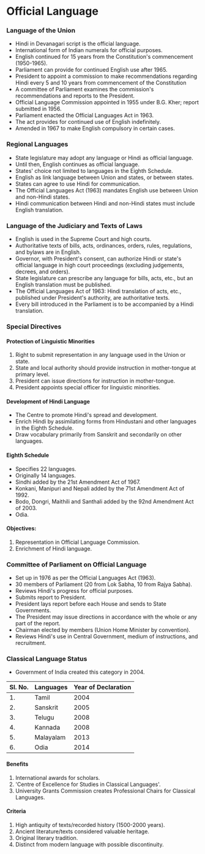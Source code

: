 # Official Language

### Language of the Union

*   Hindi in Devanagari script is the official language.
*   International form of Indian numerals for official purposes.
*   English continued for 15 years from the Constitution's commencement (1950-1965).
*   Parliament can provide for continued English use after 1965.
*   President to appoint a commission to make recommendations regarding Hindi every 5 and 10 years from commencement of the Constitution
*   A committee of Parliament examines the commission's recommendations and reports to the President.
*   Official Language Commission appointed in 1955 under B.G. Kher; report submitted in 1956.
*   Parliament enacted the Official Languages Act in 1963.
*   The act provides for continued use of English indefinitely.
*   Amended in 1967 to make English compulsory in certain cases.

### Regional Languages

*   State legislature may adopt any language or Hindi as official language.
*   Until then, English continues as official language.
*   States' choice not limited to languages in the Eighth Schedule.
*   English as link language between Union and states, or between states.
*   States can agree to use Hindi for communication.
*   The Official Languages Act (1963) mandates English use between Union and non-Hindi states.
*   Hindi communication between Hindi and non-Hindi states must include English translation.

### Language of the Judiciary and Texts of Laws

*   English is used in the Supreme Court and high courts.
*   Authoritative texts of bills, acts, ordinances, orders, rules, regulations, and bylaws are in English.
*   Governor, with President's consent, can authorize Hindi or state's official language in high court proceedings (excluding judgements, decrees, and orders).
*   State legislature can prescribe any language for bills, acts, etc., but an English translation must be published.
*   The Official Languages Act of 1963: Hindi translation of acts, etc., published under President's authority, are authoritative texts.
*   Every bill introduced in the Parliament is to be accompanied by a Hindi translation.

### Special Directives

#### Protection of Linguistic Minorities

1.  Right to submit representation in any language used in the Union or state.
2.  State and local authority should provide instruction in mother-tongue at primary level.
3.  President can issue directions for instruction in mother-tongue.
4.  President appoints special officer for linguistic minorities.

#### Development of Hindi Language

*   The Centre to promote Hindi's spread and development.
*   Enrich Hindi by assimilating forms from Hindustani and other languages in the Eighth Schedule.
*   Draw vocabulary primarily from Sanskrit and secondarily on other languages.

#### Eighth Schedule

*   Specifies 22 languages.
*   Originally 14 languages.
*   Sindhi added by the 21st Amendment Act of 1967.
*   Konkani, Manipuri and Nepali added by the 71st Amendment Act of 1992.
*   Bodo, Dongri, Maithili and Santhali added by the 92nd Amendment Act of 2003.
*   Odia.

#### Objectives:

1.  Representation in Official Language Commission.
2.  Enrichment of Hindi language.

### Committee of Parliament on Official Language

*   Set up in 1976 as per the Official Languages Act (1963).
*   30 members of Parliament (20 from Lok Sabha, 10 from Rajya Sabha).
*   Reviews Hindi's progress for official purposes.
*   Submits report to President.
*   President lays report before each House and sends to State Governments.
*   The President may issue directions in accordance with the whole or any part of the report.
*   Chairman elected by members (Union Home Minister by convention).
*   Reviews Hindi's use in Central Government, medium of instructions, and recruitment.

### Classical Language Status

*   Government of India created this category in 2004.

| Sl. No. | Languages  | Year of Declaration |
| ------- | ---------- | ------------------- |
| 1.      | Tamil      | 2004                |
| 2.      | Sanskrit   | 2005                |
| 3.      | Telugu     | 2008                |
| 4.      | Kannada    | 2008                |
| 5.      | Malayalam  | 2013                |
| 6.      | Odia       | 2014                |

#### Benefits

1.  International awards for scholars.
2.  'Centre of Excellence for Studies in Classical Languages'.
3.  University Grants Commission creates Professional Chairs for Classical Languages.

#### Criteria

1.  High antiquity of texts/recorded history (1500-2000 years).
2.  Ancient literature/texts considered valuable heritage.
3.  Original literary tradition.
4.  Distinct from modern language with possible discontinuity.
